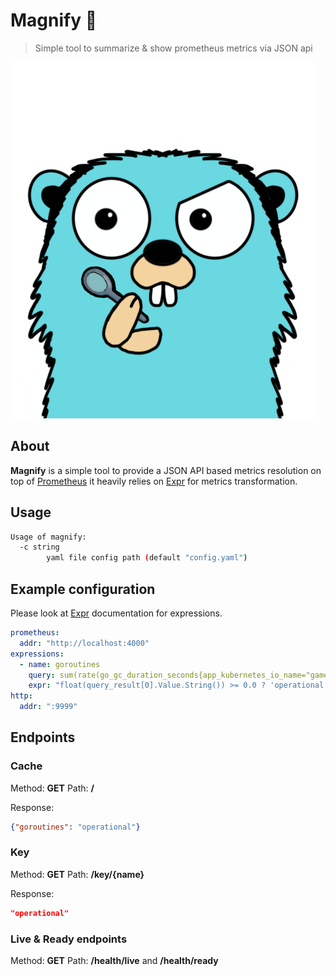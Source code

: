 # Magnify 🔎
> Simple tool to summarize & show prometheus metrics via JSON api

![logo](logo.png)

## About
**Magnify** is a simple tool to provide a JSON API based metrics resolution on top of [Prometheus](https://prometheus.io/) it heavily relies on [Expr](https://expr-lang.org/docs/getting-started) for metrics transformation.

## Usage
```bash
Usage of magnify:
  -c string
        yaml file config path (default "config.yaml")
```

## Example configuration
Please look at [Expr](https://expr-lang.org/docs/getting-started) documentation for expressions.

```yaml
prometheus:
  addr: "http://localhost:4000"
expressions:
  - name: goroutines
    query: sum(rate(go_gc_duration_seconds{app_kubernetes_io_name="game-server"}[5m])) by (service)
    expr: "float(query_result[0].Value.String()) >= 0.0 ? 'operational': 'error'"
http:
  addr: ":9999"
```

## Endpoints

### Cache
Method: **GET**
Path: **/**

Response:
```json
{"goroutines": "operational"}
```

### Key
Method: **GET**
Path: **/key/{name}**

Response:
```json
"operational"
```

### Live & Ready endpoints
Method: **GET**
Path: **/health/live** and **/health/ready**